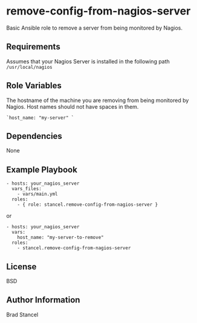 remove-config-from-nagios-server
=========

Basic Ansible role to remove a server from being monitored by Nagios. 

Requirements
------------

Assumes that your Nagios Server is installed in the following path `/usr/local/nagios`

Role Variables
--------------

The hostname of the machine you are removing from being monitored by Nagios. Host names should not have spaces in them.

	`host_name: "my-server" `  

Dependencies
------------

None

Example Playbook
----------------

	- hosts: your_nagios_server
	  vars_files:
	    - vars/main.yml
	  roles:
	    - { role: stancel.remove-config-from-nagios-server }


or 

	- hosts: your_nagios_server
	  vars:
		host_name: "my-server-to-remove"
	  roles:
	    - stancel.remove-config-from-nagios-server 

License
-------

BSD

Author Information
------------------

Brad Stancel
